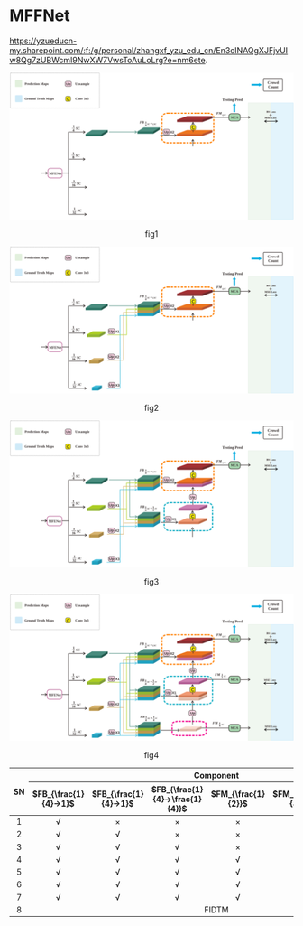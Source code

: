 # MFFNet
https://yzueducn-my.sharepoint.com/:f:/g/personal/zhangxf_yzu_edu_cn/En3cINAQgXJFjvUIw8Qg7zUBWcmI9NwXW7VwsToAuLoLrg?e=nm6ete.

![img1](./img/1.svg)

<div style="text-align:center;">
    <p>fig1</p>
</div>


![img2](./img/2.svg)

<div style="text-align:center;">
    <p>fig2</p>
</div>

![img3](./img/3.svg)

<div style="text-align:center;">
    <p>fig3</p>
</div>

![img4](./img/4.svg)

<div style="text-align:center;">
    <p>fig4</p>
</div>


<div style="text-align: center;">
    <table>
<thead>
  <tr>
    <th rowspan="2">SN</th>
    <th colspan="7">Component</th>
    <th colspan="6">SHT B -&gt; SHT A</th>
  </tr>
  <tr>
    <th>$FB_{\frac{1}{4}-&gt;1}$</th>
    <th>$FB_{\frac{1}{4}-&gt;1}$</th>
    <th>$FB_{\frac{1}{4}-&gt;\frac{1}{4}}$</th>
    <th>$FM_{\frac{1}{2}}$</th>
    <th>$FM_{\frac{1}{4}}$</th>
    <th>MCA/CNN</th>
    <th>Loss</th>
    <th>MAE</th>
    <th>MSE</th>
    <th>Params<br>(MB)</th>
    <th>TCE<br>(ep)</th>
    <th>Train Time(min)</th>
    <th>Test Time(s)</th>
  </tr>
</thead>
<tbody>
  <tr>
    <td>1</td>
    <td>√</td>
    <td>×</td>
    <td>×</td>
    <td>×</td>
    <td>×</td>
    <td>MCA</td>
    <td>+BS</td>
    <td>158.7</td>
    <td>258.7</td>
    <td>67.49</td>
    <td>100</td>
    <td>48.2</td>
    <td>34</td>
  </tr>
  <tr>
    <td>2</td>
    <td>√</td>
    <td>√</td>
    <td>×</td>
    <td>×</td>
    <td>×</td>
    <td>MCA</td>
    <td>+BS</td>
    <td>139.4</td>
    <td>247.5</td>
    <td>68.82</td>
    <td>130</td>
    <td>57.6</td>
    <td>26</td>
  </tr>
  <tr>
    <td>3</td>
    <td>√</td>
    <td>√</td>
    <td>√</td>
    <td>×</td>
    <td>×</td>
    <td>MCA</td>
    <td>+BS</td>
    <td>139.9</td>
    <td>235.0</td>
    <td>68.86</td>
    <td>320</td>
    <td>137.6</td>
    <td>27</td>
  </tr>
  <tr>
    <td>4</td>
    <td>√</td>
    <td>√</td>
    <td>√</td>
    <td>√</td>
    <td>×</td>
    <td>MCA</td>
    <td>+BS</td>
    <td>127.9</td>
    <td>209.4</td>
    <td>68.86</td>
    <td>110</td>
    <td>495</td>
    <td>26</td>
  </tr>
  <tr>
    <td>5</td>
    <td>√</td>
    <td>√</td>
    <td>√</td>
    <td>√</td>
    <td>√</td>
    <td>CNN</td>
    <td>+BS</td>
    <td>133.3</td>
    <td>255.8</td>
    <td>68.76</td>
    <td>320</td>
    <td>112.0</td>
    <td>19</td>
  </tr>
  <tr>
    <td>6</td>
    <td>√</td>
    <td>√</td>
    <td>√</td>
    <td>√</td>
    <td>√</td>
    <td>MCA</td>
    <td>MSE</td>
    <td>130.3</td>
    <td>216.0</td>
    <td>68.86</td>
    <td>800</td>
    <td>640.0</td>
    <td>45</td>
  </tr>
  <tr>
    <td>7</td>
    <td>√</td>
    <td>√</td>
    <td>√</td>
    <td>√</td>
    <td>√</td>
    <td>MCA</td>
    <td>+BS</td>
    <td>107.3</td>
    <td>188.5</td>
    <td>68.86</td>
    <td>100</td>
    <td>84.0</td>
    <td>32</td>
  </tr>
  <tr>
    <td>8</td>
    <td colspan="7">FIDTM</td>
    <td>147.6</td>
    <td>282.2</td>
    <td>66.58</td>
    <td>670</td>
    <td>335.0</td>
    <td>21</td>
  </tr>
</tbody>
</table>
</div>
